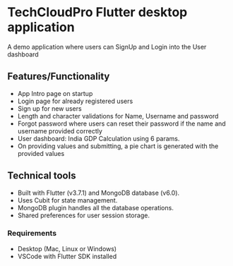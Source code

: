 # TechCloudPro Flutter desktop application

A demo application where users can SignUp and Login into the User dashboard


## Features/Functionality
- App Intro page on startup
- Login page for already registered users
- Sign up for new users
- Length and character validations for Name, Username and password
- Forgot password where users can reset their password if the name and username provided correctly
- User dashboard: India GDP Calculation using 6 params. 
- On providing values and submitting, a pie chart is generated with the provided values


## Technical tools
- Built with Flutter (v3.7.1) and MongoDB database (v6.0).  
- Uses Cubit for state management.  
- MongoDB plugin handles all the database operations.  
- Shared preferences for user session storage.  
 

### Requirements
- Desktop (Mac, Linux or Windows)
- VSCode with Flutter SDK installed
